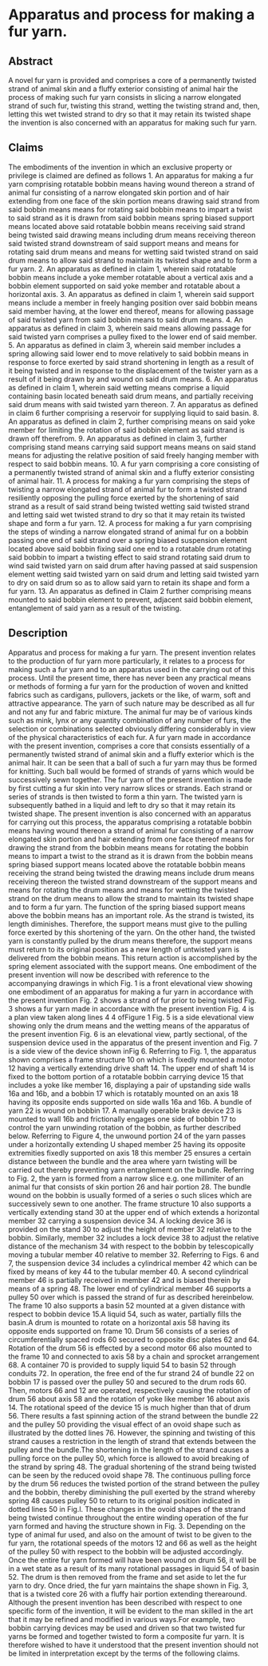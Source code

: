 # Apparatus and process for making a fur yarn.

## Abstract
A novel fur yarn is provided and comprises a core of a permanently twisted strand of animal skin and a fluffy exterior consisting of animal hair the process of making such fur yarn consists in slicing a narrow elongated strand of such fur, twisting this strand, wetting the twisting strand and, then, letting this wet twisted strand to dry so that it may retain its twisted shape the invention is also concerned with an apparatus for making such fur yarn.

## Claims
The embodiments of the invention in which an exclusive property or privilege is claimed are defined as follows 1. An apparatus for making a fur yarn comprising rotatable bobbin means having wound thereon a strand of animal fur consisting of a narrow elongated skin portion and of hair extending from one face of the skin portion means drawing said strand from said bobbin means means for rotating said bobbin means to impart a twist to said strand as it is drawn from said bobbin means spring biased support means located above said rotatable bobbin means receiving said strand being twisted said drawing means including drum means receiving thereon said twisted strand downstream of said support means and means for rotating said drum means and means for wetting said twisted strand on said drum means to allow said strand to maintain its twisted shape and to form a fur yarn. 2. An apparatus as defined in claim 1, wherein said rotatable bobbin means include a yoke member rotatable about a vertical axis and a bobbin element supported on said yoke member and rotatable about a horizontal axis. 3. An apparatus as defined in claim 1, wherein said support means include a member in freely hanging position over said bobbin means said member having, at the lower end thereof, means for allowing passage of said twisted yarn from said bobbin means to said drum means. 4. An apparatus as defined in claim 3, wherein said means allowing passage for said twisted yarn comprises a pulley fixed to the lower end of said member. 5. An apparatus as defined in claim 3, wherein said member includes a spring allowing said lower end to move relatively to said bobbin means in response to force exerted by said strand shortening in length as a result of it being twisted and in response to the displacement of the twister yarn as a result of it being drawn by and wound on said drum means. 6. An apparatus as defined in claim 1, wherein said wetting means comprise a liquid containing basin located beneath said drum means, and partially receiving said drum means with said twisted yarn thereon. 7. An apparatus as defined in claim 6 further comprising a reservoir for supplying liquid to said basin. 8. An apparatus as defined in claim 2, further comprising means on said yoke member for limiting the rotation of said bobbin element as said strand is drawn off therefrom. 9. An apparatus as defined in claim 3, further comprising stand means carrying said support means means on said stand means for adjusting the relative position of said freely hanging member with respect to said bobbin means. 10. A fur yarn comprising a core consisting of a permanently twisted strand of animal skin and a fluffy exterior consisting of animal hair. 11. A process for making a fur yarn comprising the steps of twisting a narrow elongated strand of animal fur to form a twisted strand resiliently opposing the pulling force exerted by the shortening of said strand as a result of said strand being twisted wetting said twisted strand and letting said wet twisted strand to dry so that it may retain its twisted shape and form a fur yarn. 12. A process for making a fur yarn comprising the steps of winding a narrow elongated strand of animal fur on a bobbin passing one end of said strand over a spring biased suspension element located above said bobbin fixing said one end to a rotatable drum rotating said bobbin to impart a twisting effect to said strand rotating said drum to wind said twisted yarn on said drum after having passed at said suspension element wetting said twisted yarn on said drum and letting said twisted yarn to dry on said drum so as to allow said yarn to retain its shape and form a fur yarn. 13. An apparatus as defined in Claim 2 further comprising means mounted to said bobbin element to prevent, adjacent said bobbin element, entanglement of said yarn as a result of the twisting.

## Description
Apparatus and process for making a fur yarn. The present invention relates to the production of fur yarn more particularly, it relates to a process for making such a fur yarn and to an apparatus used in the carrying out of this process. Until the present time, there has never been any practical means or methods of forming a fur yarn for the production of woven and knitted fabrics such as cardigans, pullovers, jackets or the like, of warm, soft and attractive appearance. The yarn of such nature may be described as all fur and not any fur and fabric mixture. The animal fur may be of various kinds such as mink, lynx or any quantity combination of any number of furs, the selection or combinations selected obviously differing considerably in view of the physical characteristics of each fur. A fur yarn made in accordance with the present invention, comprises a core that consists essentially of a permanently twisted strand of animal skin and a fluffy exterior which is the animal hair. It can be seen that a ball of such a fur yarn may thus be formed for knitting. Such ball would be formed of strands of yarns which would be successively sewn together. The fur yarn of the present invention is made by first cutting a fur skin into very narrow slices or strands. Each strand or series of strands is then twisted to form a thin yarn. The twisted yarn is subsequently bathed in a liquid and left to dry so that it may retain its twisted shape. The present invention is also concerned with an apparatus for carrying out this process, the apparatus comprising a rotatable bobbin means having wound thereon a strand of animal fur consisting of a narrow elongated skin portion and hair extending from one face thereof means for drawing the strand from the bobbin means means for rotating the bobbin means to impart a twist to the strand as it is drawn from the bobbin means spring biased support means located above the rotatable bobbin means receiving the strand being twisted the drawing means include drum means receiving thereon the twisted strand downstream of the support means and means for rotating the drum means and means for wetting the twisted strand on the drum means to allow the strand to maintain its twisted shape and to form a fur yarn. The function of the spring biased support means above the bobbin means has an important role. As the strand is twisted, its length diminishes. Therefore, the support means must give to the pulling force exerted by this shortening of the yarn. On the other hand, the twisted yarn is constantly pulled by the drum means therefore, the support means must return to its original position as a new length of untwisted yarn is delivered from the bobbin means. This return action is accomplished by the spring element associated with the support means. One embodiment of the present invention will now be described with reference to the accompanying drawings in which Fig. 1 is a front elevational view showing one embodiment of an apparatus for making a fur yarn in accordance with the present invention Fig. 2 shows a strand of fur prior to being twisted Fig. 3 shows a fur yarn made in accordance with the present invention Fig. 4 is a plan view taken along lines 4 4 ofFigure 1 Fig. 5 is a side elevational view showing only the drum means and the wetting means of the apparatus of the present invention Fig. 6 is an elevational view, partly sectional, of the suspension device used in the apparatus of the present invention and Fig. 7 is a side view of the device shown inFig 6. Referring to Fig. 1, the apparatus shown comprises a frame structure 10 on which is fixedly mounted a motor 12 having a vertically extending drive shaft 14. The upper end of shaft 14 is fixed to the bottom portion of a rotatable bobbin carrying device 15 that includes a yoke like member 16, displaying a pair of upstanding side walls 16a and 16b, and a bobbin 17 which is rotatably mounted on an axis 18 having its opposite ends supported on side walls 16a and 16b. A bundle of yarn 22 is wound on bobbin 17. A manually operable brake device 23 is mounted to wall 16b and frictionally engages one side of bobbin 17 to control the yarn unwinding rotation of the bobbin, as further described below. Referring to Figure 4, the unwound portion 24 of the yarn passes under a horizontally extending U shaped member 25 having its opposite extremities fixedly supported on axis 18 this member 25 ensures a certain distance between the bundle and the area where yarn twisting will be carried out thereby preventing yarn entanglement on the bundle. Referring to Fig. 2, the yarn is formed from a narrow slice e.g. one millimiter of an animal fur that consists of skin portion 26 and hair portion 28. The bundle wound on the bobbin is usually formed of a series o such slices which are successively sewn to one another. The frame structure 10 also supports a vertically extending stand 30 at the upper end of which extends a horizontal member 32 carrying a suspension device 34. A locking device 36 is provided on the stand 30 to adjust the height of member 32 relative to the bobbin. Similarly, member 32 includes a lock device 38 to adjust the relative distance of the mechanism 34 with respect to the bobbin by telescopically moving a tubular member 40 relative to member 32. Referring to Figs. 6 and 7, the suspension device 34 includes a cylindrical member 42 which can be fixed by means of key 44 to the tubular member 40. A second cylindrical member 46 is partially received in member 42 and is biased therein by means of a spring 48. The lower end of cylindrical member 46 supports a pulley 50 over which is passed the strand of fur as described hereinbelow. The frame 10 also supports a basin 52 mounted at a given distance with respect to bobbin device 15.A liquid 54, such as water, partially fills the basin.A drum is mounted to rotate on a horizontal axis 58 having its opposite ends supported on frame 10. Drum 56 consists of a series of circumferentially spaced rods 60 secured to opposite disc plates 62 and 64. Rotation of the drum 56 is effected by a second motor 66 also mounted to the frame 10 and connected to axis 58 by a chain and sprocket arrangement 68. A container 70 is provided to supply liquid 54 to basin 52 through conduits 72. In operation, the free end of the fur strand 24 of bundle 22 on bobbin 17 is passed over the pulley 50 and secured to the drum rods 60. Then, motors 66 and 12 are operated, respectively causing the rotation of drum 56 about axis 58 and the rotation of yoke like member 16 about axis 14. The rotational speed of the device 15 is much higher than that of drum 56. There results a fast spinning action of the strand between the bundle 22 and the pulley 50 providing the visual effect of an ovoid shape such as illustrated by the dotted lines 76. However, the spinning and twisting of this strand causes a restriction in the length of strand that extends between the pulley and the bundle.The shortening in the length of the strand causes a pulling force on the pulley 50, which force is allowed to avoid breaking of the strand by spring 48. The gradual shortening of the strand being twisted can be seen by the reduced ovoid shape 78. The continuous pulling force by the drum 56 reduces the twisted portion of the strand between the pulley and the bobbin, thereby diminishing the pull exerted by the strand whereby spring 48 causes pulley 50 to return to its original position indicated in dotted lines 50 in Fig.l. These changes in the ovoid shapes of the strand being twisted continue throughout the entire winding operation of the fur yarn formed and having the structure shown in Fig. 3. Depending on the type of animal fur used, and also on the amount of twist to be given to the fur yarn, the rotational speeds of the motors 12 and 66 as well as the height of the pulley 50 with respect to the bobbin will be adjusted accordingly. Once the entire fur yarn formed will have been wound on drum 56, it will be in a wet state as a result of its many rotational passages in liquid 54 of basin 52. The drum is then removed from the frame and set aside to let the fur yarn to dry. Once dried, the fur yarn maintains the shape shown in Fig. 3, that is a twisted core 26 with a fluffy hair portion extending therearound. Although the present invention has been described with respect to one specific form of the invention, it will be evident to the man skilled in the art that it may be refined and modified in various ways.For example, two bobbin carrying devices may be used and driven so that two twisted fur yarns be formed and together twisted to form a composite fur yarn. It is therefore wished to have it understood that the present invention should not be limited in interpretation except by the terms of the following claims.